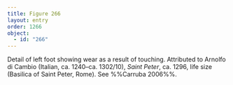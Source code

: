 ```yaml
---
title: Figure 266
layout: entry
order: 1266
object:
  - id: "266"
---
```


Detail of left foot showing wear as a result of touching. Attributed to Arnolfo di Cambio (Italian, ca. 1240–ca. 1302/10), *Saint Peter*, ca. 1296, life size (Basilica of Saint Peter, Rome). See %%Carruba 2006%%.

